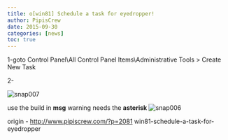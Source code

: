 ```yaml
---
title: o[win81] Schedule a task for eyedropper!
author: PipisCrew
date: 2015-09-30
categories: [news]
toc: true
---
```


1-goto 
Control Panel\All Control Panel Items\Administrative Tools > Create New Task

2-

![snap007](https://www.pipiscrew.com/wp-content/uploads/2015/09/snap007.png)

use the build in **msg**
warning needs the **asterisk**
![snap006](https://www.pipiscrew.com/wp-content/uploads/2015/09/snap006.png)

origin - http://www.pipiscrew.com/?p=2081 win81-schedule-a-task-for-eyedropper